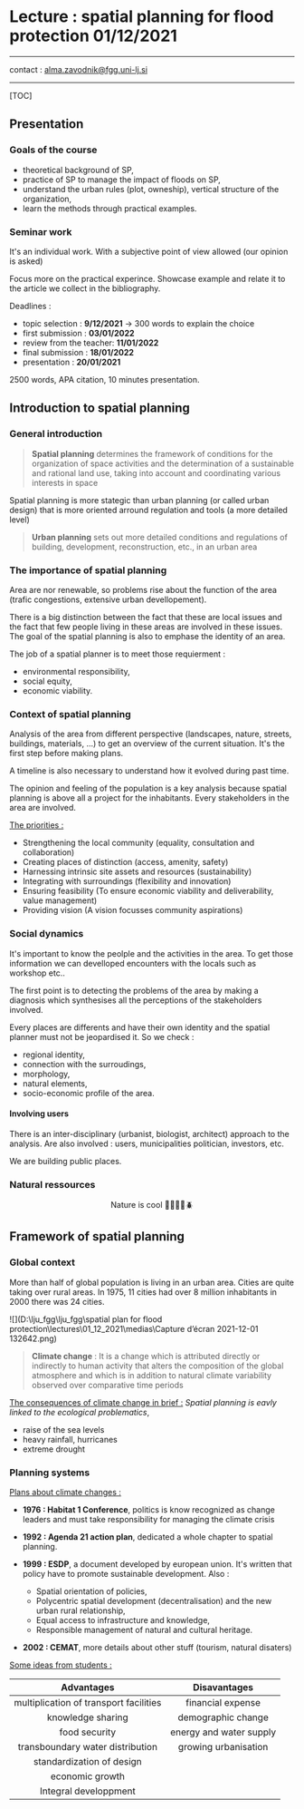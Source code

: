 # Lecture : spatial planning for flood protection 01/12/2021

____

contact : alma.zavodnik@fgg.uni-lj.si

____

[TOC]

## Presentation 

### Goals of the course 

- theoretical background of SP,
- practice of SP to manage the impact of floods on SP, 
- understand the urban rules (plot, owneship), vertical structure of the organization, 
- learn the methods through practical examples. 

### Seminar work 

It's an individual work. With a subjective point of view allowed (our opinion is asked)

Focus more on the practical experince. Showcase example and relate it to the article we collect in the bibliography. 

Deadlines : 

- topic selection : **9/12/2021** → 300 words to explain the choice
- first submission : **03/01/2022**
- review from the teacher: **11/01/2022**
- final submission : **18/01/2022**
- presentation : **20/01/2021**

2500 words, APA citation, 10 minutes presentation. 

## Introduction to spatial planning 

### General introduction 

> **Spatial planning** determines the framework of conditions for the  organization of space activities and the determination of a  sustainable and rational land use, taking into account and  coordinating various interests in space

Spatial planning is more stategic than urban planning (or called urban design) that is more oriented arround regulation and tools (a more detailed level)

> **Urban planning** sets out more detailed conditions and  regulations of building, development, reconstruction, etc., in an  urban area

### The importance of spatial planning 

Area are nor renewable, so problems rise about the function of the area (trafic congestions, extensive urban devellopement). 

There is a big distinction between the fact that these are local issues and the fact that few people living in these areas are involved in these issues. The goal of the spatial planning is also to emphase the identity of an area. 

The job of a spatial planner is to meet those requierment :

- environmental responsibility,  
- social equity,
- economic viability.

### Context of spatial planning 

Analysis of the area from different perspective (landscapes, nature, streets, buildings, materials, ...) to get an overview of the current situation. It's the first step before making plans. 

A timeline is also necessary to understand how it evolved during past time. 

The opinion and feeling of the population is a key analysis because spatial planning is above all a project for the inhabitants. Every stakeholders in the area are involved. 

<u>The priorities :</u>

- Strengthening the local community (equality, consultation and collaboration) 
- Creating places of distinction (access, amenity, safety) 
- Harnessing intrinsic site assets and resources (sustainability) 
- Integrating with surroundings (flexibility and innovation) 
- Ensuring feasibility (To ensure economic viability and deliverability, value management) 
- Providing vision (A vision focusses community aspirations)

### Social dynamics 

It's important to know the peolple and the activities in the area. To get those information we can develloped encounters with the locals such as workshop etc..

The first point is to detecting the problems of the area by making a diagnosis which synthesises all the perceptions of the stakeholders involved. 

Every places are differents and have their own identity and the spatial planner must not be jeopardised it. So we check :

- regional identity, 
- connection with the surroudings, 
- morphology, 
- natural elements, 
- socio-economic profile of the area. 

#### Involving users 

There is an inter-disciplinary (urbanist, biologist, architect) approach to the analysis. Are also involved : users, municipalities politician, investors, etc.

We are building public places. 

### Natural ressources 

<center>Nature is cool 🐐🦎🦭🦆🪲</center>

## Framework of spatial planning 

### Global context

More than half of global population is living in an urban area. Cities are quite taking over rural areas. In 1975, 11 cities had over 8 million inhabitants in 2000 there was 24 cities. 

![](D:\lju_fgg\lju_fgg\spatial plan for flood protection\lectures\01_12_2021\medias\Capture d’écran 2021-12-01 132642.png)



> **Climate change** : It is a change which is attributed directly or indirectly to human  activity that alters the composition of the global atmosphere and  which is in addition to natural climate variability observed over  comparative time periods

<u>The consequences of climate change in brief :</u>
*Spatial planning is eavly linked to the ecological problematics*,

- raise of the sea levels 
- heavy rainfall, hurricanes 
- extreme drought 

### Planning systems

<u>Plans about climate changes :</u>

- **1976 : Habitat 1 Conference**, politics is know recognized as change leaders and must take responsibility for managing the climate crisis 
- **1992 : Agenda 21 action plan**, dedicated a whole chapter to spatial planning. 
- **1999 : ESDP**, a document developed by european union. It's written that policy have to promote sustainable development. 
  Also :
  -  Spatial orientation of policies, 
  - Polycentric spatial development (decentralisation) and the new urban rural relationship, 
  - Equal access to infrastructure and knowledge, 
  - Responsible management of natural and cultural  heritage.

- **2002 : CEMAT**, more details about other stuff (tourism, natural disaters)

<u>Some ideas from students :</u>

|               Advantages               |      Disavantages       |
| :------------------------------------: | :---------------------: |
| multiplication of transport facilities |    financial expense    |
|           knowledge sharing            |   demographic change    |
|             food security              | energy and water supply |
|    transboundary water distribution    |  growing urbanisation   |
|       standardization of design        |                         |
|            economic growth             |                         |
|         Integral developpment          |                         |

